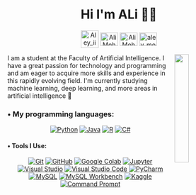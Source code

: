 <h1 align="center">Hi I'm ALi 👨‍💻 </h1>

<p align="center"> 
<a href="https://x.com/Aley_ii?t=KmLbJp811f4JmlUWV92xYQ&s=09" target="_blank"><img align="center" src="https://pbs.twimg.com/profile_images/1683899100922511378/5lY42eHs_400x400.jpg" alt="Aley_ii" height="40" width="40" /></a>
<a href="https://linkedin.com/in/ali-mohamed-86313a287" target="_blank"><img align="center" src="https://raw.githubusercontent.com/rahuldkjain/github-profile-readme-generator/master/src/images/icons/Social/linked-in-alt.svg" alt="Ali Mohamed" height="30" width="40" /></a>
<a href="https://www.facebook.com/profile.php?id=100036891202197&mibextid=ZbWKwL" target="_blank"><img align="center" src="https://raw.githubusercontent.com/rahuldkjain/github-profile-readme-generator/master/src/images/icons/Social/facebook.svg" alt="Ali Mohamed" height="30" width="40" /></a>
<a href="https://www.instagram.com/aley_mohammed?igsh=dDB4eGRzcnhuMnYx" target="_blank"><img align="center" src="https://raw.githubusercontent.com/rahuldkjain/github-profile-readme-generator/master/src/images/icons/Social/instagram.svg" alt="aley_mohammed" height="30" width="40" /></a>

</p>
  
<img src="https://cdn3d.iconscout.com/3d/premium/thumb/male-character-sitting-on-chair-and-using-laptop-4634472-3855677.png?f=webp" align="right" width="25%"/>

I am a student at the Faculty of Artificial Intelligence. I have a great passion for technology and programming and am eager to acquire more skills and experience in this rapidly evolving field. I'm currently studying machine learning, deep learning, and more areas in artificial intelligence 🤖

<h3 align="left">• My programming languages:</h3>
<p align="center">
    <a href="https://www.python.org/"><img src="https://img.shields.io/badge/python-%2314354C.svg?style=for-the-badge&logo=python&logoColor=white" alt="Python"></a>
    <a href="https://www.java.com/"><img src="https://img.shields.io/badge/java-%23ED8B00.svg?style=for-the-badge&logo=java&logoColor=white" alt="Java"></a>
    <a href="https://www.r-project.org/"><img src="https://img.shields.io/badge/R-%23276DC3.svg?style=for-the-badge&logo=r&logoColor=white" alt="R"></a>
    <a href="https://docs.microsoft.com/en-us/dotnet/csharp/"><img src="https://img.shields.io/badge/c%23-%23239120.svg?style=for-the-badge&logo=c-sharp&logoColor=white" alt="C#"></a>
    
</p>
<h4 align="left">• Tools I Use:</h4>
<p align="center">
    <a href="https://git-scm.com/"><img src="https://img.shields.io/badge/git-%23F05033.svg?style=for-the-badge&logo=git&logoColor=white" alt="Git"></a>
    <a href="https://github.com/"><img src="https://img.shields.io/badge/github-%23121011.svg?style=for-the-badge&logo=github&logoColor=white" alt="GitHub"></a>
    <a href="https://colab.research.google.com/"><img src="https://img.shields.io/badge/google%20colab-%23F9AB00.svg?style=for-the-badge&logo=google-colab&logoColor=white" alt="Google Colab"></a>
    <a href="https://jupyter.org/"><img src="https://img.shields.io/badge/jupyter-%23F37626.svg?style=for-the-badge&logo=jupyter&logoColor=white" alt="Jupyter"></a>
    <a href="https://visualstudio.microsoft.com/"><img src="https://img.shields.io/badge/visual%20studio-%235C2D91.svg?style=for-the-badge&logo=visual-studio&logoColor=white" alt="Visual Studio"></a>
    <a href="https://code.visualstudio.com/"><img src="https://img.shields.io/badge/visual%20studio%20code-%23007ACC.svg?style=for-the-badge&logo=visual-studio-code&logoColor=white" alt="Visual Studio Code"></a>
    <a href="https://www.jetbrains.com/pycharm/"><img src="https://img.shields.io/badge/pycharm-%23000000.svg?style=for-the-badge&logo=pycharm&logoColor=white" alt="PyCharm"></a>
    <a href="https://www.mysql.com/"><img src="https://img.shields.io/badge/mysql-%2300f.svg?style=for-the-badge&logo=mysql&logoColor=white" alt="MySQL"></a>
    <a href="https://www.mysql.com/products/workbench/"><img src="https://img.shields.io/badge/mysql%20workbench-%2300f.svg?style=for-the-badge&logo=mysql&logoColor=white" alt="MySQL Workbench"></a>
    <a href="https://www.kaggle.com/"><img src="https://img.shields.io/badge/kaggle-%2344BAE8.svg?style=for-the-badge&logo=kaggle&logoColor=white" alt="Kaggle"></a>
   <a href="https://docs.microsoft.com/en-us/windows-server/administration/windows-commands/cmd"><img src="https://img.shields.io/badge/command%20prompt-%23000.svg?style=for-the-badge&logo=command-prompt&logoColor=white" alt="Command Prompt"></a>
</p>

